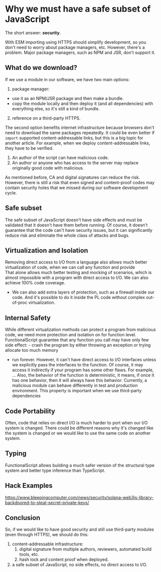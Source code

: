 # Why we must have a safe subset of JavaScript

The short answer: **security**.

With ESM importing using HTTPS should simplify development, so you don't need to worry about package managers, etc. However, there's a problem.
Major package managers, such as NPM and JSR, don't support it.

## What do we download?

If we use a module in our software, we have two main options:

1. package manager:
  - use it as an NPM/JSR package and then make a bundle.
  - copy the module locally and then deploy it (and all dependencies) with everything else, so it's still a kind of bundle.
2. reference on a third-party HTTPS.

The second option benefits internet infrastructure because browsers don't need to download the same packages repeatedly. It could be even better if `import` supported content-addressable links, but this is a big topic for another article. For example, when we deploy content-addressable links, they have to be verified.

1. An author of the script can have malicious code.
2. An author or anyone who has access to the server may replace originally good code with malicious.

As mentioned before, CA and digital signatures can reduce the risk. However, there is still a risk that even signed and content-proof codes may contain security holes that we missed during our software development cycle.

## Safe subset

The safe subset of JavaScript doesn't have side effects and must be validated that it doesn't have them before running. Of course, it doesn't guarantee that the code can't have security issues, but it can significantly reduce risk and eliminate the whole class of attacks and bugs.

## Virtualization and Isolation

Removing direct access to I/O from a language also allows much better virtualization of code, when we can call any function and provide  
That alone allows much better testing and mocking of scenarios, which is almost impossible with a program with direct access to I/O. We can also achieve 100% code coverage.
- We can also add extra layers of protection, such as a firewall inside our code.
And it's possible to do it inside the PL code without complex out-of-proc virtualization.

## Internal Safety

While different virtualization methods can protect a program from malicious code, we need more protection and isolation on for function level. FunctionalScript guarantee that any function you call may have only few side effect: - crash the program by either throwing an exception or trying allocate too much memory
- run forever.
However, it can't have direct access to I/O interfaces unless we explicitly pass the interfaces to the function. Of course, it may access it indirectly if your program has some other flaws. For example, ...
Also, the behavior of the function is deterministic, it means, if once it has one behavior, then it will always have this behavior. Currently, a malicious module can behave differently in test and production environment.
This property is important when we use third-party dependencies


## Code Portability

Often, code that relies on direct I/O is much harder to port when our I/O system is changed. There could be different reasons why it's changed like the system is changed or we would like to use the same code on another system.

## Typing

FunctionalScript allows building a much safer version of the structural type system and better type inference than TypeScript.

## Hack Examples

https://www.bleepingcomputer.com/news/security/solana-web3js-library-backdoored-to-steal-secret-private-keys/

## Conclusion

So, if we would like to have good security and still use third-party modules (even through HTTPS), we should do this:

1. content-addressable infrastructure:
    1. digital signature from multiple authors, reviewers, automated build tools, etc.
    2. hash lock and content proof when deployed.
2. a safe subset of JavaScript, no side effects, no direct access to I/O.
